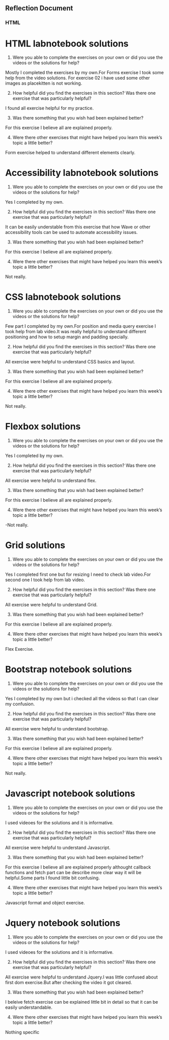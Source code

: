 ## Reflection Document

### HTML

# HTML labnotebook solutions

1. Were you able to complete the exercises on your own or did you use the
   videos or the solutions for help?

Mostly I completed the exercises by my own.For Forms exercise I took some help from the video solutions.
For exercise 02 i have used some other images as placekitten is not working.

2. How helpful did you find the exercises in this section? Was there one
   exercise that was particularly helpful?

I found all exercise helpful for my practice.

3. Was there something that you wish had been explained better?

For this exercise I believe all are explained properly.

4. Were there other exercises that might have helped you learn this week’s
   topic a little better?

Form exercise helped to understand different elements clearly.

# Accessibility labnotebook solutions

1. Were you able to complete the exercises on your own or did you use the
   videos or the solutions for help?

Yes I completed by my own.

2. How helpful did you find the exercises in this section? Was there one
   exercise that was particularly helpful?

It can be easily understable from this exercise that how Wave or other accessibility tools can be used to automate accessibility issues.

3. Was there something that you wish had been explained better?

For this exercise I believe all are explained properly.

4. Were there other exercises that might have helped you learn this week’s
   topic a little better?

Not really.

# CSS labnotebook solutions

1. Were you able to complete the exercises on your own or did you use the
   videos or the solutions for help?

Few part I completed by my own.For position and media query exercise I took help from lab video.It was really helpful to understand different positioning and how to setup margin and padding specially.

2. How helpful did you find the exercises in this section? Was there one
   exercise that was particularly helpful?

All exercise were helpful to understand CSS basics and layout.

3. Was there something that you wish had been explained better?

For this exercise I believe all are explained properly.

4. Were there other exercises that might have helped you learn this week’s
   topic a little better?

Not really.

# Flexbox solutions

1. Were you able to complete the exercises on your own or did you use the
   videos or the solutions for help?

Yes I completed by my own.

2. How helpful did you find the exercises in this section? Was there one
   exercise that was particularly helpful?

All exercise were helpful to understand flex.

3. Was there something that you wish had been explained better?

For this exercise I believe all are explained properly.

4. Were there other exercises that might have helped you learn this week’s
   topic a little better?

-Not really.

# Grid solutions

1. Were you able to complete the exercises on your own or did you use the
   videos or the solutions for help?

Yes I completed first one but for resizing I need to check lab video.For second one I took help
from lab video.

2. How helpful did you find the exercises in this section? Was there one
   exercise that was particularly helpful?

All exercise were helpful to understand Grid.

3. Was there something that you wish had been explained better?

For this exercise I believe all are explained properly.

4. Were there other exercises that might have helped you learn this week’s
   topic a little better?

Flex Exercise.

# Bootstrap notebook solutions

1. Were you able to complete the exercises on your own or did you use the
   videos or the solutions for help?

Yes I completed by my own but i checked all the videos so that I can clear my confusion.

2. How helpful did you find the exercises in this section? Was there one
   exercise that was particularly helpful?

All exercise were helpful to understand bootstrap.

3. Was there something that you wish had been explained better?

For this exercise I believe all are explained properly.

4. Were there other exercises that might have helped you learn this week’s
   topic a little better?

Not really.

# Javascript notebook solutions

1. Were you able to complete the exercises on your own or did you use the
   videos or the solutions for help?

I used videoes for the solutions and it is informative.

2. How helpful did you find the exercises in this section? Was there one
   exercise that was particularly helpful?

All exercise were helpful to understand Javascript.

3. Was there something that you wish had been explained better?

For this exercise I believe all are explained properly althought callback functions and fetch part can be describe more clear way it will be helpful.Some parts I found little bit confusing.

4. Were there other exercises that might have helped you learn this week’s
   topic a little better?

Javascript format and object exercise.

# Jquery notebook solutions

1. Were you able to complete the exercises on your own or did you use the
   videos or the solutions for help?

I used videoes for the solutions and it is informative.

2. How helpful did you find the exercises in this section? Was there one
   exercise that was particularly helpful?

All exercise were helpful to understand Jquery.I was little confused about first dom exercise.But after checking the video it got cleared.

3. Was there something that you wish had been explained better?

I beleive fetch exercise can be explained little bit in detail so that it can be easily understandable.

4. Were there other exercises that might have helped you learn this week’s
   topic a little better?

Nothing specific
